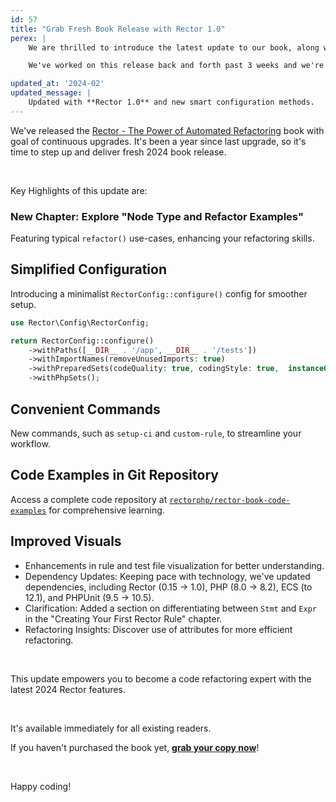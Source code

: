 ```yaml
---
id: 57
title: "Grab Fresh Book Release with Rector 1.0"
perex: |
    We are thrilled to introduce the latest update to our book, along with long-awaited **Rector 1.0** from February 2024. This release includes 2 new commands, brand new configuration with smart IDE autocomplete, brand new chapter and DX improvements to help you master code refactoring with ease.

    We've worked on this release back and forth past 3 weeks and we're excited to share it with you.

updated_at: '2024-02'
updated_message: |
    Updated with **Rector 1.0** and new smart configuration methods.
---
```


We've released the [Rector - The Power of Automated Refactoring](https://leanpub.com/rector-the-power-of-automated-refactoring) book with goal of continuous upgrades. It's been a year since last upgrade, so it's time to step up and deliver fresh 2024 book release.

<br>

Key Highlights of this update are:

### New Chapter: Explore "Node Type and Refactor Examples"

Featuring typical `refactor()` use-cases, enhancing your refactoring skills.

## Simplified Configuration

Introducing a minimalist `RectorConfig::configure()` config for smoother setup.

```php
use Rector\Config\RectorConfig;

return RectorConfig::configure()
    ->withPaths([__DIR__ . '/app', __DIR__ . '/tests'])
    ->withImportNames(removeUnusedImports: true)
    ->withPreparedSets(codeQuality: true, codingStyle: true,  instanceOf: true)
    ->withPhpSets();
```

## Convenient Commands

New commands, such as `setup-ci` and `custom-rule`, to streamline your workflow.

## Code Examples in Git Repository

Access a complete code repository at [`rectorphp/rector-book-code-examples`](https://github.com/rectorphp/rector-book-code-examples) for comprehensive learning.


## Improved Visuals

* Enhancements in rule and test file visualization for better understanding.
* Dependency Updates: Keeping pace with technology, we've updated dependencies, including Rector (0.15 → 1.0), PHP (8.0 → 8.2), ECS (to 12.1), and PHPUnit (9.5 → 10.5).
* Clarification: Added a section on differentiating between `Stmt` and `Expr` in the "Creating Your First Rector Rule" chapter.
* Refactoring Insights: Discover use of attributes for more efficient refactoring.

<br>

This update empowers you to become a code refactoring expert with the latest 2024 Rector features.

<br>

It's available immediately for all existing readers.

If you haven't purchased the book yet, **[grab your copy now](https://leanpub.com/rector-the-power-of-automated-refactoring)**!

<br>

Happy coding!

